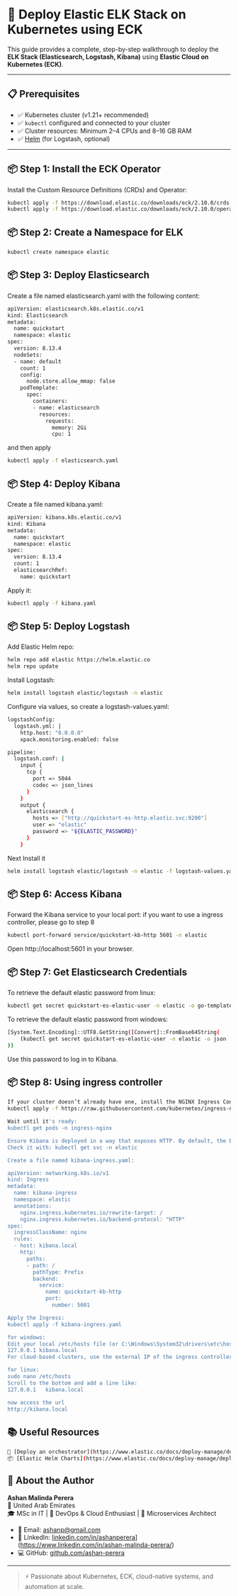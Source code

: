# 🚀 Deploy Elastic ELK Stack on Kubernetes using ECK

This guide provides a complete, step-by-step walkthrough to deploy the **ELK Stack (Elasticsearch, Logstash, Kibana)** using **Elastic Cloud on Kubernetes (ECK)**.

---

## 📋 Prerequisites

- ✅ Kubernetes cluster (v1.21+ recommended)
- ✅ `kubectl` configured and connected to your cluster
- ✅ Cluster resources: Minimum 2–4 CPUs and 8–16 GB RAM
- ✅ [Helm](https://helm.sh/) (for Logstash, optional)

---

## 📦 Step 1: Install the ECK Operator

Install the Custom Resource Definitions (CRDs) and Operator:

```bash
kubectl apply -f https://download.elastic.co/downloads/eck/2.10.0/crds.yaml
kubectl apply -f https://download.elastic.co/downloads/eck/2.10.0/operator.yaml
```

## 📦 Step 2: Create a Namespace for ELK
```bash
kubectl create namespace elastic
```

## 📦 Step 3: Deploy Elasticsearch
Create a file named elasticsearch.yaml with the following content:
```bash
apiVersion: elasticsearch.k8s.elastic.co/v1
kind: Elasticsearch
metadata:
  name: quickstart
  namespace: elastic
spec:
  version: 8.13.4
  nodeSets:
  - name: default
    count: 1
    config:
      node.store.allow_mmap: false
    podTemplate:
      spec:
        containers:
        - name: elasticsearch
          resources:
            requests:
              memory: 2Gi
              cpu: 1

```
and then apply
```bash
kubectl apply -f elasticsearch.yaml
```

## 📦 Step 4: Deploy Kibana
Create a file named kibana.yaml:
```bash
apiVersion: kibana.k8s.elastic.co/v1
kind: Kibana
metadata:
  name: quickstart
  namespace: elastic
spec:
  version: 8.13.4
  count: 1
  elasticsearchRef:
    name: quickstart
```
Apply it:
```bash
kubectl apply -f kibana.yaml
```


## 📦 Step 5: Deploy Logstash
Add Elastic Helm repo:
```bash
helm repo add elastic https://helm.elastic.co
helm repo update
```
Install Logstash:
```bash
helm install logstash elastic/logstash -n elastic
```
Configure via values, so create a logstash-values.yaml:
```bash
logstashConfig:
  logstash.yml: |
    http.host: "0.0.0.0"
    xpack.monitoring.enabled: false

pipeline:
  logstash.conf: |
    input {
      tcp {
        port => 5044
        codec => json_lines
      }
    }
    output {
      elasticsearch {
        hosts => ["http://quickstart-es-http.elastic.svc:9200"]
        user => "elastic"
        password => "${ELASTIC_PASSWORD}"
      }
    }
```
Next Install it
```bash
helm install logstash elastic/logstash -n elastic -f logstash-values.yaml
```
## 📦 Step 6: Access Kibana
Forward the Kibana service to your local port: if you want to use a ingress controller, please go to step 8
```bash
kubectl port-forward service/quickstart-kb-http 5601 -n elastic
```
Open http://localhost:5601 in your browser.

## 📦 Step 7: Get Elasticsearch Credentials
To retrieve the default elastic password from linux:
```bash
kubectl get secret quickstart-es-elastic-user -n elastic -o go-template='{{.data.elastic | base64decode}}'
```
To retrieve the default elastic password from windows:
```bash
[System.Text.Encoding]::UTF8.GetString([Convert]::FromBase64String(
    (kubectl get secret quickstart-es-elastic-user -n elastic -o json | ConvertFrom-Json).data.elastic
))
```
Use this password to log in to Kibana.

## 📦 Step 8: Using ingress controller
```bash
If your cluster doesn’t already have one, install the NGINX Ingress Controller:
kubectl apply -f https://raw.githubusercontent.com/kubernetes/ingress-nginx/controller-v1.10.1/deploy/static/provider/cloud/deploy.yaml

Wait until it's ready:
kubectl get pods -n ingress-nginx

Ensure Kibana is deployed in a way that exposes HTTP. By default, the ECK operator creates a Kubernetes Service named like: quickstart-kb-http
Check it with: kubectl get svc -n elastic

Create a file named kibana-ingress.yaml:

apiVersion: networking.k8s.io/v1
kind: Ingress
metadata:
  name: kibana-ingress
  namespace: elastic
  annotations:
    nginx.ingress.kubernetes.io/rewrite-target: /
    nginx.ingress.kubernetes.io/backend-protocol: "HTTP"
spec:
  ingressClassName: nginx
  rules:
  - host: kibana.local
    http:
      paths:
      - path: /
        pathType: Prefix
        backend:
          service:
            name: quickstart-kb-http
            port:
              number: 5601

Apply the Ingress:
kubectl apply -f kibana-ingress.yaml

for windows: 
Edit your local /etc/hosts file (or C:\Windows\System32\drivers\etc\hosts on Windows) and add:
127.0.0.1 kibana.local
For cloud-based clusters, use the external IP of the ingress controller instead of 127.0.0.1.

for linux:
sudo nano /etc/hosts
Scroll to the bottom and add a line like:
127.0.0.1   kibana.local

now access the url
http://kibana.local

```


## 📚 Useful Resources
```bash
📖 [Deploy an orchestrator](https://www.elastic.co/docs/deploy-manage/deploy/cloud-on-k8s/deploy-an-orchestrator)
📦 [Elastic Helm Charts](https://www.elastic.co/docs/deploy-manage/deploy/cloud-on-k8s/install-using-helm-chart)
```

## 👤 About the Author

**Ashan Malinda Perera**  
📍 United Arab Emirates  
🎓 MSc in IT | 💼 DevOps & Cloud Enthusiast | 🧩 Microservices Architect

- 📧 Email: [ashanp@gmail.com](mailto:ashanp@gmail.com)
- 🔗 LinkedIn: [linkedin.com/in/ashanperera](https://www.linkedin.com/in/ashanperera)](https://www.linkedin.com/in/ashan-malinda-perera/)
- 💻 GitHub: [github.com/ashan-perera](https://github.com/ashan-perera)
---
> ⚡ Passionate about Kubernetes, ECK, cloud-native systems, and automation at scale.
